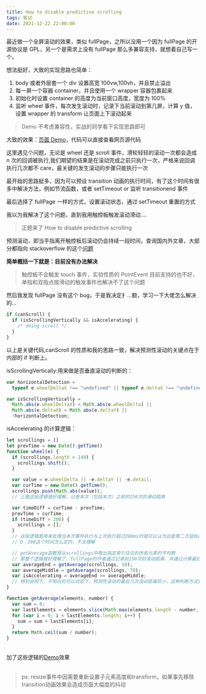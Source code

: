 ```yaml
---
title: How to disable predictive scrolling
tags: 笔记
date: 2021-12-22 22:00:00
---
```


最近做一个全屏滚动的效果，类似 fullPage，之所以没用一个因为 fullPage 的开源协议是 GPL，另一个是需求上没有 fullPage 那么多兼容支持，就想着自己写一个。

想法挺好，大致的实现思路也简单：

1. body 或者外层套一个 div 设置高宽 100vw,100vh，并且禁止溢出
2. 每一屏一个容器 container，并且使用一个 wrapper 容器包裹起来
3. 初始化时设置 container 的高度为当前窗口高度，宽度为 100%
4. 监听 wheel 事件，每次发生滚动时，记录下当前滚动到第几屏，计算 y 值，设置 wrapper 的 transform 让页面上下滚动起来

> Demo 不考虑兼容性，实战的同学看下实现思路即可

大致的效果：<a href="https://moring-abyss.github.io/example/1.html" target="_blank">页面 Demo</a>，代码可以直接查看网页源代码

这里遇见个问题，无论是 wheel 还是 scroll 事件，滑轮轻轻的滚动一次都会造成 n 次的回调被执行,我们期望的结果是在滚动完成之前只执行一次，严格来说回调执行几次都不 care，最关键的发生滚动的步骤只能执行一次

最开始的思路挺多，因为可以预设 transition 动画的执行时间，有了这个时间有很多中解决方法，例如节流函数，或者 setTimeout or 监听 transitionend 事件

最后选择了 fullPage 一样的方式，设置滚动状态，通过 setTimeout 重置的方式

我以为我解决了这个问题，直到我用触控板触发滚动滑动....

> 正题来了 How to disable predictive scrolling

预测滚动，即当手指离开触控板后滚动仍会持续一段时间，查询国内外文章，大部分都指向 stackoverflow 的这个[问题](https://stackoverflow.com/questions/34831120/disable-predictive-scrolling-mousewheel-onscroll-event-fires-too-often-touc)

<b>简单概括一下就是：目前没有办法解决</b>

> 触控板不会触发 touch 事件，实验性质的 PointEvent 目前支持的也不好，单指和双指点按滑动的触发事件也解决不了这个问题

然后我发现 fullPage 没有这个 bug，于是我决定扌...额，学习一下大佬怎么解决的...

```javascript
if (canScroll) {
  if (isScrollingVertically && isAccelerating) {
    /* doing scroll */
  }
}
```

以上是关键代码,canScroll 的性质和我的思路一致，解决预测性滚动的关键点在于内部的 if 判断上。

isScrollingVertically:用来做是否垂直滚动的判断的：

```javascript
var horizontalDetection =
  typeof e.wheelDeltaX !== "undefined" || typeof e.deltaX !== "undefined";

var isScrollingVertically =
  Math.abs(e.wheelDeltaX) < Math.abs(e.wheelDelta) ||
  Math.abs(e.deltaX) < Math.abs(e.deltaY) ||
  !horizontalDetection;
```

isAccelerating 的计算逻辑：
```javascript
let scrollings = []
let prevTime = new Date().getTime()
function wheel(e) {
  if (scrollings.length > 149) {
    scrollings.shift();
  }

  var value = e.wheelDelta || -e.deltaY || -e.detail;
  var curTime = new Date().getTime();
  scrollings.push(Math.abs(value));
  // 上面这段逻辑很好理解，记录本次（包括本次）之前的150次的滑动距离

  var timeDiff = curTime - prevTime;
  prevTime = curTime;
  if (timeDiff > 200) {
    scrollings = [];
  } 
  // 这段逻辑是用来处理当本次事件执行与上次执行超过200ms时就可以认为这是第二次鼠标/触控板滑动触发
  // Q：200这个时间怎么定的，不太理解

  // getAverage函数是从scrollings中取出指定索引往后的所有元素的平均数
  // 那整个逻辑就好理解了，fullPage的作者通过记录前150次的滚动距离，并通过计算最后70次的平均滚动距离和最后10次的平均滚动距离，如果最后10次的不小于最后70次说明非预测性滚动
  var averageEnd = getAverage(scrollings, 10);
  var averageMiddle = getAverage(scrollings, 70);
  var isAccelerating = averageEnd >= averageMiddle;
  // 特别说明下，不明白的可以试验下，预测性滚动的最后几次滚动距离较小，这种判断方式目前看来没啥问题，贼强
}

function getAverage(elements, number) {
  var sum = 0;
  var lastElements = elements.slice(Math.max(elements.length - number, 1));
  for (var i = 0; i < lastElements.length; i++) {
    sum = sum + lastElements[i];
  }
  return Math.ceil(sum / number);
}
```
<br />
加了这些逻辑的<a href="https://moring-abyss.github.io/example/2.html">Demo</a>效果  
<br /><br />

> ps: resize事件中因需要重新设置子元素高度和transform，如果事先移除transition动画效果会造成页面大幅度的抖动